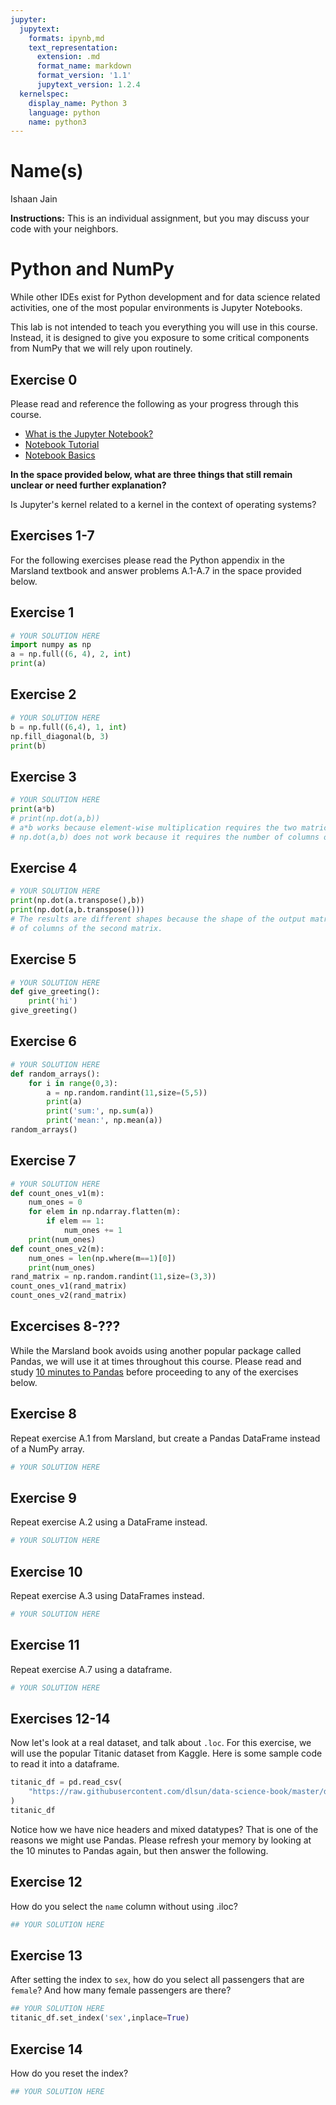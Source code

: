 ```yaml
---
jupyter:
  jupytext:
    formats: ipynb,md
    text_representation:
      extension: .md
      format_name: markdown
      format_version: '1.1'
      jupytext_version: 1.2.4
  kernelspec:
    display_name: Python 3
    language: python
    name: python3
---
```


# Name(s)
Ishaan Jain


**Instructions:** This is an individual assignment, but you may discuss your code with your neighbors.


# Python and NumPy

While other IDEs exist for Python development and for data science related activities, one of the most popular environments is Jupyter Notebooks.

This lab is not intended to teach you everything you will use in this course. Instead, it is designed to give you exposure to some critical components from NumPy that we will rely upon routinely.

## Exercise 0
Please read and reference the following as your progress through this course. 

* [What is the Jupyter Notebook?](https://nbviewer.jupyter.org/github/jupyter/notebook/blob/master/docs/source/examples/Notebook/What%20is%20the%20Jupyter%20Notebook.ipynb#)
* [Notebook Tutorial](https://www.datacamp.com/community/tutorials/tutorial-jupyter-notebook)
* [Notebook Basics](https://nbviewer.jupyter.org/github/jupyter/notebook/blob/master/docs/source/examples/Notebook/Notebook%20Basics.ipynb)

**In the space provided below, what are three things that still remain unclear or need further explanation?**


Is Jupyter's kernel related to a kernel in the context of operating systems?


## Exercises 1-7
For the following exercises please read the Python appendix in the Marsland textbook and answer problems A.1-A.7 in the space provided below.


## Exercise 1

```python
# YOUR SOLUTION HERE
import numpy as np
a = np.full((6, 4), 2, int)
print(a)
```

## Exercise 2

```python
# YOUR SOLUTION HERE
b = np.full((6,4), 1, int)
np.fill_diagonal(b, 3)
print(b)
```

## Exercise 3

```python
# YOUR SOLUTION HERE
print(a*b)
# print(np.dot(a,b))
# a*b works because element-wise multiplication requires the two matrices to have the same dimensions.
# np.dot(a,b) does not work because it requires the number of columns of the first matrix to equal the number of rows of the second matrix.
```

## Exercise 4

```python
# YOUR SOLUTION HERE
print(np.dot(a.transpose(),b))
print(np.dot(a,b.transpose()))
# The results are different shapes because the shape of the output matrix depends on the number of rows of the first matrix and number
# of columns of the second matrix.
```

## Exercise 5

```python
# YOUR SOLUTION HERE
def give_greeting():
    print('hi')
give_greeting()
```

## Exercise 6

```python
# YOUR SOLUTION HERE
def random_arrays():
    for i in range(0,3):
        a = np.random.randint(11,size=(5,5))
        print(a)
        print('sum:', np.sum(a))
        print('mean:', np.mean(a))
random_arrays()
```

## Exercise 7

```python
# YOUR SOLUTION HERE
def count_ones_v1(m):
    num_ones = 0
    for elem in np.ndarray.flatten(m):
        if elem == 1:
            num_ones += 1
    print(num_ones)
def count_ones_v2(m):
    num_ones = len(np.where(m==1)[0])
    print(num_ones)
rand_matrix = np.random.randint(11,size=(3,3))
count_ones_v1(rand_matrix)
count_ones_v2(rand_matrix)
```

## Excercises 8-???
While the Marsland book avoids using another popular package called Pandas, we will use it at times throughout this course. Please read and study [10 minutes to Pandas](https://pandas.pydata.org/pandas-docs/stable/getting_started/10min.html) before proceeding to any of the exercises below.


## Exercise 8
Repeat exercise A.1 from Marsland, but create a Pandas DataFrame instead of a NumPy array.

```python
# YOUR SOLUTION HERE
```

## Exercise 9
Repeat exercise A.2 using a DataFrame instead.

```python
# YOUR SOLUTION HERE
```

## Exercise 10
Repeat exercise A.3 using DataFrames instead.

```python
# YOUR SOLUTION HERE
```

## Exercise 11
Repeat exercise A.7 using a dataframe.

```python
# YOUR SOLUTION HERE
```

## Exercises 12-14
Now let's look at a real dataset, and talk about ``.loc``. For this exercise, we will use the popular Titanic dataset from Kaggle. Here is some sample code to read it into a dataframe.

```python
titanic_df = pd.read_csv(
    "https://raw.githubusercontent.com/dlsun/data-science-book/master/data/titanic.csv"
)
titanic_df
```

Notice how we have nice headers and mixed datatypes? That is one of the reasons we might use Pandas. Please refresh your memory by looking at the 10 minutes to Pandas again, but then answer the following.


## Exercise 12
How do you select the ``name`` column without using .iloc?

```python
## YOUR SOLUTION HERE
```

## Exercise 13
After setting the index to ``sex``, how do you select all passengers that are ``female``? And how many female passengers are there?

```python
## YOUR SOLUTION HERE
titanic_df.set_index('sex',inplace=True)
```

## Exercise 14
How do you reset the index?

```python
## YOUR SOLUTION HERE
```

```python

```
